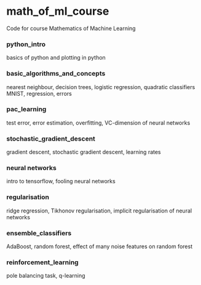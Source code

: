# math_of_ml_course
Code for course Mathematics of Machine Learning

### python_intro
basics of python and plotting in python

### basic_algorithms_and_concepts
nearest neighbour, decision trees, logistic regression, quadratic classifiers
MNIST, regression, errors

### pac_learning
test error, error estimation, overfitting, VC-dimension of neural networks

### stochastic_gradient_descent
gradient descent, stochastic gradient descent, learning rates

### neural networks
intro to tensorflow, fooling neural networks

### regularisation
ridge regression, Tikhonov regularisation, implicit regularisation of neural networks 

### ensemble_classifiers
AdaBoost, random forest, effect of many noise features on random forest

### reinforcement_learning
pole balancing task, q-learning

